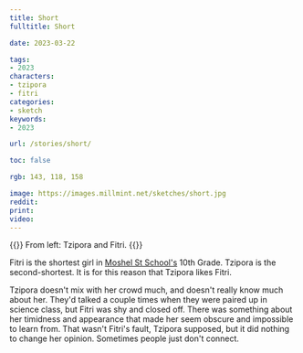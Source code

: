 ```yaml
---
title: Short
fulltitle: Short

date: 2023-03-22

tags: 
- 2023
characters:
- tzipora
- fitri
categories:
- sketch
keywords:
- 2023

url: /stories/short/

toc: false

rgb: 143, 118, 158

image: https://images.millmint.net/sketches/short.jpg
reddit:
print: 
video:
---
```

{{<note caption>}}
From left: Tzipora and Fitri.
{{</note>}}

Fitri is the shortest girl in [Moshel St School's](/moshel/) 10th Grade. Tzipora is the second-shortest. It is for this reason that Tzipora likes Fitri.

Tzipora doesn't mix with her crowd much, and doesn't really know much about her. They'd talked a couple times when they were paired up in science class, but Fitri was shy and closed off. There was something about her timidness and appearance that made her seem obscure and impossible to learn from. That wasn't Fitri's fault, Tzipora supposed, but it did nothing to change her opinion. Sometimes people just don't connect.